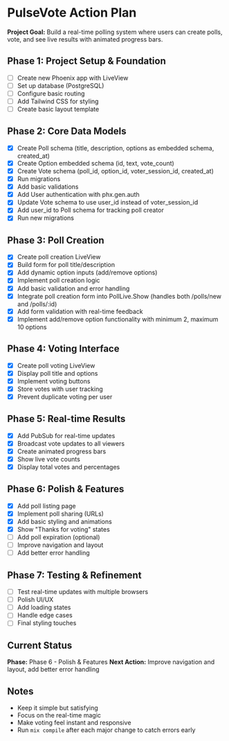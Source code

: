 # PulseVote Action Plan

**Project Goal:** Build a real-time polling system where users can create polls, vote, and see live results with animated progress bars.

## Phase 1: Project Setup & Foundation
- [ ] Create new Phoenix app with LiveView
- [ ] Set up database (PostgreSQL)
- [ ] Configure basic routing
- [ ] Add Tailwind CSS for styling
- [ ] Create basic layout template

## Phase 2: Core Data Models
- [x] Create Poll schema (title, description, options as embedded schema, created_at)
- [x] Create Option embedded schema (id, text, vote_count)
- [x] Create Vote schema (poll_id, option_id, voter_session_id, created_at)
- [x] Run migrations
- [x] Add basic validations
- [x] Add User authentication with phx.gen.auth
- [x] Update Vote schema to use user_id instead of voter_session_id
- [x] Add user_id to Poll schema for tracking poll creator
- [x] Run new migrations

## Phase 3: Poll Creation
- [x] Create poll creation LiveView
- [x] Build form for poll title/description
- [x] Add dynamic option inputs (add/remove options)
- [x] Implement poll creation logic
- [x] Add basic validation and error handling
- [x] Integrate poll creation form into PollLive.Show (handles both /polls/new and /polls/:id)
- [x] Add form validation with real-time feedback
- [x] Implement add/remove option functionality with minimum 2, maximum 10 options

## Phase 4: Voting Interface
- [x] Create poll voting LiveView
- [x] Display poll title and options
- [x] Implement voting buttons
- [x] Store votes with user tracking
- [x] Prevent duplicate voting per user

## Phase 5: Real-time Results
- [x] Add PubSub for real-time updates
- [x] Broadcast vote updates to all viewers
- [x] Create animated progress bars
- [x] Show live vote counts
- [x] Display total votes and percentages

## Phase 6: Polish & Features
- [x] Add poll listing page
- [x] Implement poll sharing (URLs)
- [x] Add basic styling and animations
- [x] Show "Thanks for voting" states
- [ ] Add poll expiration (optional)
- [ ] Improve navigation and layout
- [ ] Add better error handling

## Phase 7: Testing & Refinement
- [ ] Test real-time updates with multiple browsers
- [ ] Polish UI/UX
- [ ] Add loading states
- [ ] Handle edge cases
- [ ] Final styling touches

## Current Status
**Phase:** Phase 6 - Polish & Features
**Next Action:** Improve navigation and layout, add better error handling

## Notes
- Keep it simple but satisfying
- Focus on the real-time magic
- Make voting feel instant and responsive
- Run `mix compile` after each major change to catch errors early